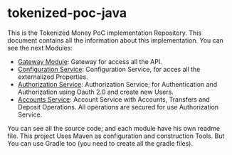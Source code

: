# tokenized-poc-java

This is the Tokenized Money PoC implementation Repository. This document contains all the information about this implementation. You can see the next Modules:

* [Gateway Module](gateway): Gateway for access all the API.
* [Configuration Service](config-service): Configuration Service, for acces all the externalized Properties.
* [Authorization Service](auth-service): Authorization Service; for Authentication and Authorization using Oauth 2.0 and create new Users.
* [Accounts Service](accounts-service): Account Service with Accounts, Transfers and Deposit Operations. All operations are secured for use Authorization Service.

You can see all the source code; and each module have his own readme file. This project Uses Maven as configuration and construction Tools. But You can use Gradle too (you need to create all the gradle files).
